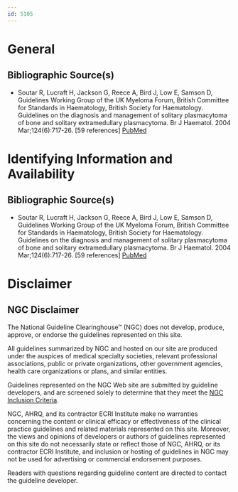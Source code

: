 ```yaml
---
id: 5105
---
```


# General

## Bibliographic Source(s)

- Soutar R, Lucraft H, Jackson G, Reece A, Bird J, Low E, Samson D, Guidelines Working Group of the UK Myeloma Forum, British Committee for Standards in Haematology, British Society for Haematology. Guidelines on the diagnosis and management of solitary plasmacytoma of bone and solitary extramedullary plasmacytoma. Br J Haematol. 2004 Mar;124(6):717-26. [59 references] [ PubMed ](http://www.ncbi.nlm.nih.gov/entrez/query.fcgi?cmd=Retrieve&db=pubmed&dopt=Abstract&list_uids=15009059)

# Identifying Information and Availability

## Bibliographic Source(s)

- Soutar R, Lucraft H, Jackson G, Reece A, Bird J, Low E, Samson D, Guidelines Working Group of the UK Myeloma Forum, British Committee for Standards in Haematology, British Society for Haematology. Guidelines on the diagnosis and management of solitary plasmacytoma of bone and solitary extramedullary plasmacytoma. Br J Haematol. 2004 Mar;124(6):717-26. [59 references] [ PubMed ](http://www.ncbi.nlm.nih.gov/entrez/query.fcgi?cmd=Retrieve&db=pubmed&dopt=Abstract&list_uids=15009059)

# Disclaimer

## NGC Disclaimer

The National Guideline Clearinghouse™ (NGC) does not develop, produce, approve, or endorse the guidelines represented on this site.

All guidelines summarized by NGC and hosted on our site are produced under the auspices of medical specialty societies, relevant professional associations, public or private organizations, other government agencies, health care organizations or plans, and similar entities.

Guidelines represented on the NGC Web site are submitted by guideline developers, and are screened solely to determine that they meet the [NGC Inclusion Criteria](/help-and-about/summaries/inclusion-criteria).

NGC, AHRQ, and its contractor ECRI Institute make no warranties concerning the content or clinical efficacy or effectiveness of the clinical practice guidelines and related materials represented on this site. Moreover, the views and opinions of developers or authors of guidelines represented on this site do not necessarily state or reflect those of NGC, AHRQ, or its contractor ECRI Institute, and inclusion or hosting of guidelines in NGC may not be used for advertising or commercial endorsement purposes.

Readers with questions regarding guideline content are directed to contact the guideline developer.

